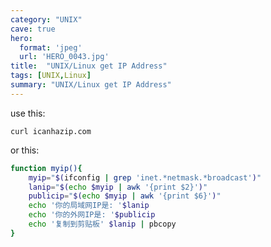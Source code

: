 ```yaml
---
category: "UNIX"
cave: true
hero:
  format: 'jpeg'
  url: 'HERO_0043.jpg'
title:  "UNIX/Linux get IP Address"
tags: [UNIX,Linux]
summary: "UNIX/Linux get IP Address"
---
```

use this:

```console
curl icanhazip.com
```

or this:

```sh
function myip(){
	myip="$(ifconfig | grep 'inet.*netmask.*broadcast')"
	lanip="$(echo $myip | awk '{print $2}')"
	publicip="$(echo $myip | awk '{print $6}')"
	echo '你的局域网IP是: '$lanip
	echo '你的外网IP是: '$publicip
	echo '复制到剪贴板' $lanip | pbcopy
}
```
